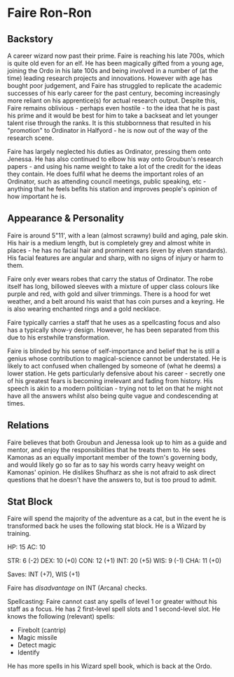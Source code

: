 # Faire Ron-Ron

## Backstory

A career wizard now past their prime.
Faire is reaching his late 700s, which is quite old even for an elf.
He has been magically gifted from a young age, joining the Ordo in his late 100s and being involved in a number of (at the time) leading research projects and innovations.
However with age has bought poor judgement, and Faire has struggled to replicate the academic successes of his early career for the past century, becoming increasingly more reliant on his apprentice(s) for actual research output.
Despite this, Faire remains oblivious - perhaps even hostile - to the idea that he is past his prime and it would be best for him to take a backseat and let younger talent rise through the ranks.
It is this stubbornness that resulted in his "promotion" to Ordinator in Halfyord - he is now out of the way of the research scene.

Faire has largely neglected his duties as Ordinator, pressing them onto Jenessa.
He has also continued to elbow his way onto Groubun's research papers - and using his name weight to take a lot of the credit for the ideas they contain.
He does fulfil what he deems the important roles of an Ordinator, such as attending council meetings, public speaking, etc - anything that he feels befits his station and improves people's opinion of how important he is.

## Appearance & Personality

Faire is around 5"11', with a lean (almost scrawny) build and aging, pale skin.
His hair is a medium length, but is completely grey and almost white in places - he has no facial hair and prominent ears (even by elven standards).
His facial features are angular and sharp, with no signs of injury or harm to them.

Faire only ever wears robes that carry the status of Ordinator.
The robe itself has long, billowed sleeves with a mixture of upper class colours like purple and red, with gold and silver trimmings.
There is a hood for wet weather, and a belt around his waist that has coin purses and a keyring.
He is also wearing enchanted rings and a gold necklace.

Faire typically carries a staff that he uses as a spellcasting focus and also has a typically show-y design.
However, he has been separated from this due to his erstwhile transformation.

Faire is blinded by his sense of self-importance and belief that he is still a genius whose contribution to magical-science cannot be understated.
He is likely to act confused when challenged by someone of (what he deems) a lower station.
He gets particularly defensive about his career - secretly one of his greatest fears is becoming irrelevant and fading from history.
His speech is akin to a modern politician - trying not to let on that he might not have all the answers whilst also being quite vague and condescending at times.

## Relations

Faire believes that both Groubun and Jenessa look up to him as a guide and mentor, and enjoy the responsibilities that he treats them to.
He sees Kamonas as an equally important member of the town's governing body, and would likely go so far as to say his words carry heavy weight on Kamonas' opinion.
He dislikes Shufharz as she is not afraid to ask direct questions that he doesn't have the answers to, but is too proud to admit.

## Stat Block

Faire will spend the majority of the adventure as a cat, but in the event he is transformed back he uses the following stat block.
He is a Wizard by training.

HP: 15
AC: 10

STR: 6 (-2)
DEX: 10 (+0)
CON: 12 (+1)
INT: 20 (+5)
WIS: 9 (-1)
CHA: 11 (+0)

Saves: INT (+7), WIS (+1)

Faire has _disadvantage_ on INT (Arcana) checks.

Spellcasting: Faire cannot cast any spells of level 1 or greater without his staff as a focus. He has 2 first-level spell slots and 1 second-level slot. He knows the following (relevant) spells:

- Firebolt (cantrip)
- Magic missile
- Detect magic
- Identify

He has more spells in his Wizard spell book, which is back at the Ordo.
